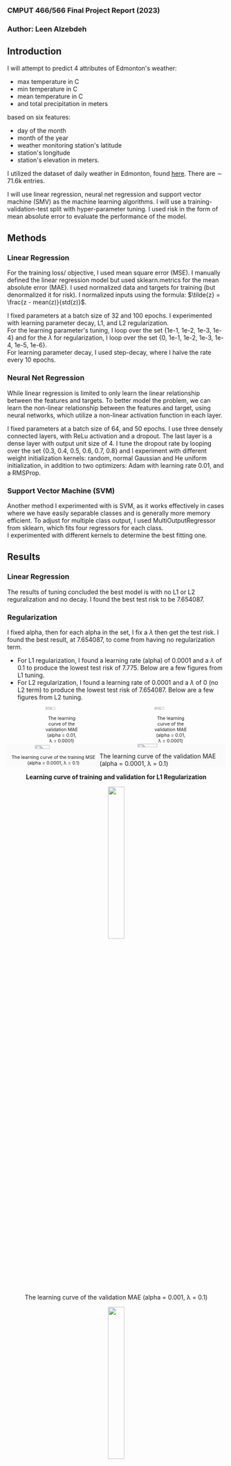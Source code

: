 <style>
.photos {
  display: flex;
  justify-content: center;
  flex-direction: column;
  align-items: center;
  background: #fafafa;
}

.image {
  display: block;
  width: 40%;
  
}

.word {
  display: block;
  width: 100%;
  text-align: center;
  font-size: 8pt;
}

.photo-list {
  display: flex;
  flex-direction: row;
  justify-content: space-evenly;
}</style>

### CMPUT 466/566 Final Project Report (2023)

### Author: Leen Alzebdeh

## **Introduction**

I will attempt to predict 4 attributes of Edmonton's weather:

- max temperature in C
- min temperature in C
- mean temperature in C
- and total precipitation in meters

based on six features:

- day of the month
- month of the year
- weather monitoring station's latitude
- station's longitude
- station's elevation in meters.

I utilized the dataset of daily weather in Edmonton, found [here](https://data.edmonton.ca/Environmental-Services/Weather-Data-Daily-Environment-Canada/s4ws-tdws). There are $\sim$ 71.6k entries.

I will use linear regression, neural net regression and support vector machine (SMV) as the machine learning algorithms. I will use a training-validation-test split with hyper-parameter tuning. I used risk in the form of mean absolute error to evaluate the performance of the model.

## **Methods**

### Linear Regression

For the training loss/ objective, I used mean square error (MSE). I manually defined the linear regression model but used sklearn.metrics for the mean absolute error (MAE). I used normalized data and targets for training (but denormalized it for risk). I normalized inputs using the formula: $\tilde{z} = \frac{z - mean(z)}{std(z)}$.

I fixed parameters at a batch size of 32 and 100 epochs. I experimented with learning parameter decay, L1, and L2 regularization. \
 For the learning parameter's tuning, I loop over the set \{1e-1, 1e-2, 1e-3, 1e-4\} and for the $\lambda$ for regularization, I loop over the set \{0, 1e-1, 1e-2, 1e-3, 1e-4, 1e-5, 1e-6\}. \
 For learning parameter decay, I used step-decay, where I halve the rate every 10 epochs.

### Neural Net Regression

While linear regression is limited to only learn the linear relationship between the features and targets. To better model the problem, we can learn the non-linear relationship between the features and target, using neural networks, which utilize a non-linear activation function in each layer.

I fixed parameters at a batch size of 64, and 50 epochs. I use three densely connected layers, with ReLu activation and a dropout. The last layer is a dense layer with output unit size of 4. I tune the dropout rate by looping over the set \{0.3, 0.4, 0.5, 0.6, 0.7, 0.8\} and I experiment with different weight initialization kernels: random, normal Gaussian and He uniform initialization, in addition to two optimizers: Adam with learning rate 0.01, and a RMSProp.

### Support Vector Machine (SVM)

Another method I experimented with is SVM, as it works effectively in cases where we have easily separable classes and is generally more memory efficient. To adjust for multiple class output, I used MultiOutputRegressor from sklearn, which fits four regressors for each class.\
 I experimented with different kernels to determine the best fitting one.

## **Results**

### Linear Regression

The results of tuning concluded the best model is with no L1 or L2 reguralization and no decay. I found the best test risk to be 7.654087.

### Regularization

I fixed alpha, then for each alpha in the set, I fix a $\lambda$ then get the test risk. I found the best result, at 7.654087, to come from having no regularization term.

- For L1 regularization, I found a learning rate (alpha) of 0.0001 and a $\lambda$ of 0.1 to produce the lowest test risk of 7.775. Below are a few figures from L1 tuning.
- For L2 regularization, I found a learning rate of 0.0001 and a $\lambda$ of 0 (no L2 term) to produce the lowest test risk of 7.654087. Below are a few figures from L2 tuning.

<div style="display: flex;
  flex-direction: row;
  justify-content: space-evenly;">
  <div style="display: flex;
  justify-content: center;
  flex-direction: column;
  align-items: center;">
    <img style="display: block;
  width: 30%;" src="linear regression/l1/losses_train_l1_lr_0.01_lmd_0.0001.jpg" hspace="20"/>
    <span style="display: block;
  width: 30%;
  text-align: center;
  font-size: 8pt;">The learning curve of the validation MAE (alpha = 0.01, &lambda; = 0.0001)</span>
  </div>
  
  <div style="display: flex;
  justify-content: center;
  flex-direction: column;
  align-items: center;">
    <img style="display: block;
  width: 30%;"  src="linear regression/l1/valid_l1_lr_0.01_lmd_0.0001.jpg">
    <span style="display: block;
  width: 30%;
  text-align: center;
  font-size: 8pt;">The learning curve of the validation MAE (alpha = 0.01, &lambda; = 0.0001)</span>
  </div>
  </div>
  
<div class="photo-list">
  <div class="photos">
    <img class="image" src="linear regression/l1/losses_train_l1_lr_0.0001_lmd_0.1.jpg" hspace="10" />
    <span class="word">The learning curve of the training MSE (alpha = 0.0001, &lambda; = 0.1)</span>
  </div>
  
  <div class="photos">
    <img class="image" src="linear regression/l1/valid_l1_lr_0.0001_lmd_0.1.jpg">
  <span>The learning curve of the validation MAE (alpha = 0.0001, &lambda; = 0.1)</span>
  </div>
</div>

<b><p align="center">Learning curve of training and validation for L1 Regularization<p></b>

<figure align="center" display= "inline-block"
    margin= "20px">
  <img vertical-align= "top" width= "30%" src="linear regression/l2/losses_train_l2_lr_0.001_lmd_0.1.jpg" hspace="10" />
  <figcaption text-align= "center">The learning curve of the validation MAE (alpha = 0.001, &lambda; = 0.1)</figcaption>
  </figure>
  
  <figure align="center" display= "inline-block"
    margin= "20px">
  <img vertical-align= "top" width= "30%" src="linear regression/l2/valid_l2_lr_0.001_lmd_0.1.jpg">
  <figcaption text-align= "center">The learning curve of the validation MAE (alpha = 0.001, &lambda; = 0.1)</figcaption>
</figure>

<figure align="center" display= "inline-block"
    margin= "20px">
  <img vertical-align= "top" width= "30%" src="linear regression/l2/losses_train_l2_lr_0.1_lmd_0.jpg" hspace="10" />
  <figcaption text-align= "center">The learning curve of the training MSE (alpha = 0.1, &lambda; = 0)</figcaption>
  </figure>
  
  <figure align="center" display= "inline-block"
    margin= "20px">
  <img vertical-align= "top" width= "30%" src="linear regression/l2/valid_l2_lr_0.1_lmd_0.jpg">
  <figcaption text-align= "center">The learning curve of the validation MAE (alpha = 0.1, &lambda; = 0)</figcaption>
</figure>

<b><p align="center">Learning curve of training and validation for L1 Regularization<p></b>

### Step Decay

I experimented with a few initial learning rates. After experimenting with different factors, I decided on a factor of 0.5 every 10 epochs. Thus every 10 epochs, the learning rate decreases by half.

- I found an initial learning rate (alpha) of 0.1 to produce the lowest test risk of 7.6947923. Below are a few figures from decay tuning.

<figure align="center" display= "inline-block"
    margin= "20px">
  <img vertical-align= "top" width= "30%" src="linear regression/decay/losses_train_decay_lr_0.1.jpg" hspace="10" />
  <figcaption text-align= "center">The learning curve of the validation MAE (alpha = 0.1)</figcaption>
  </figure>
  
  <figure align="center" display= "inline-block"
    margin= "20px">
  <img vertical-align= "top" width= "30%" src="linear regression/decay/valid_decay_lr_0.1.jpg">
  <figcaption text-align= "center">The learning curve of the validation MAE (alpha = 0.1)</figcaption>
</figure>

<figure align="center" display= "inline-block"
    margin= "20px">
  <img vertical-align= "top" width= "30%" src="linear regression/decay/losses_train_decay_lr_0.001.jpg" hspace="10" />
  <figcaption text-align= "center">The learning curve of the training MSE (alpha = 0.001)</figcaption>
  </figure>
  
  <figure align="center" display= "inline-block"
    margin= "20px">
  <img vertical-align= "top" width= "30%" src="linear regression/decay/valid_decay_lr_0.001.jpg">
  <figcaption text-align= "center">The learning curve of the validation MAE (alpha = 0.001)</figcaption>
</figure>

<b><p align="center">Learning curve of training and validation for learning rate step-decay<p></b>

### Neural Net Regression

After tuning I found the best model to have a dropout layer of 0.3 and a RMSProp optimizer with He uniform weight initializer kernel. The lowest test risk it produced was 5.9898529052734375.

#### Optimizers

- For an Adam optimizer with an initial learning rate of 0.01, I found a test risk of 7.744905948638916. Below are figures from Adam optimizer.
- For an RMSProp optimizer (and He Uniform weight initializer kernel), I found the lowest test risk of 5.9898529052734375. Below are figures from RMSProp optimizer.
<figure align="center" display= "inline-block"
    margin= "20px">
  <img vertical-align= "top" width= "30%" src="nn/neural_network_train_adam_drop_0.3.jpg" hspace="10" />
  <figcaption text-align= "center">The learning curve of the training MSE (Adam optimizer)</figcaption>
  </figure>
  
  <figure align="center" display= "inline-block"
    margin= "20px">
  <img vertical-align= "top" width= "30%" src="nn/neural_network_val_adam_drop_0.3.jpg">
  <figcaption text-align= "center">The learning curve of the validation MAE (Adam optimizer)</figcaption>
</figure>

<figure align="center" display= "inline-block"
    margin= "20px">
  <img vertical-align= "top" width= "30%" src="nn/neural_network_train_rms_drop_0.3.jpg" hspace="10" />
  <figcaption text-align= "center">The learning curve of the training MSE (RMSProp optimizer)</figcaption>
  </figure>
  
  <figure align="center" display= "inline-block"
    margin= "20px">
  <img vertical-align= "top" width= "30%" src="nn/neural_network_val_rms_0.3.jpg">
  <figcaption text-align= "center">The learning curve of the validation MAE (RMSProp optimizer)</figcaption>
</figure>

<b><p align="center">Learning curve of training and validation for Adam and RMSProp optimzers<p></b>

#### Weight Initializer Kernels

- For a normal, Gaussian weight initialization kernel, I found a test risk of 7.744905948638916. Below are learning curves.
- For HE Uniform weight initialization kernel, I found the test risk of 5.9898529052734375. Figures can be found in figure 4.0 for the RMSProp optimizer.

<figure align="center" display= "inline-block"
    margin= "20px">
  <img vertical-align= "top" width= "30%" src="nn/neural_network_train_adam_drop_0.3.jpg" hspace="10" />
  <figcaption text-align= "center">The learning curve of the training MSE (normal kernel)</figcaption>
  </figure>
  
  <figure align="center" display= "inline-block"
    margin= "20px">
  <img vertical-align= "top" width= "30%" src="nn/neural_network_val_adam_drop_0.3.jpg">
  <figcaption text-align= "center">The learning curve of the validation MAE (normal kernel)</figcaption>
</figure>

#### Dropout

- I found a dropout rate of 0.3 to produce the lowest test risk of . Figure for rate 0.3 can be found in figure 4.0 for RMSProp optimizer. Below a few figures of tuning canbe found.

<figure align="center" display= "inline-block"
    margin= "20px">
  <img vertical-align= "top" width= "30%" src="nn/neural_network_train_drop_0.6.jpg" hspace="10" />
  <figcaption text-align= "center">The learning curve of the training MSE (dropout 0.6)</figcaption>
  </figure>

  <figure align="center" display= "inline-block"
    margin= "20px">
  <img vertical-align= "top" width= "30%" src="nn/neural_network_val_drop_0.6.jpg" hspace="10" />
  <figcaption text-align= "center">The learning curve of the validation MAE (dropout 0.6)</figcaption>
  </figure>

### SVM Machine

I found linear kernel to produce the lowest test risk of 7.778022035132583.

## **Conclusion**

After experimenting with the three different machine learning models, I found using a neural network to produce the lowest risk I am able to get of 5.9898529052734375. I found the neural net to be the most memory intensive while the SVM was the least

## **References**

R, Srivignesh. “A Walk-through of Regression Analysis Using Artificial Neural Networks in Tensorflow.” Analytics Vidhya, August 16, 2021, \url{https://www.analyticsvidhya.com/blog/2021/08/a-walk-through-of-regression-analysis-using-artificial-neural-networks-in-tensorflow/}.

“Training and evaluation with the built-in methods.” TensorFlow, Jan 10, 2022, \url{https://www.tensorflow.org/guide/keras/train_and_evaluate}.

“Machine Learning Models.” MathWorks, \url{https://www.mathworks.com/discovery/machine-learning-models}.

R, Srivignesh. “A Walk-through of Regression Analysis Using Artificial Neural Networks in Tensorflow.” Analytics Vidhya, March 27, 2021, \url{https://www.analyticsvidhya.com/blog/2020/03/support-vector-regression-tutorial-for-machine-learning/}.

Versloot, Christian. “How To Perform Multioutput Regression With Svms In Python.” Feb 15, 2022, \url{https://github.com/christianversloot/machine-learning-articles/blob/main/how-to-perform-multioutput-regression-with-svms-in-python.md}.
